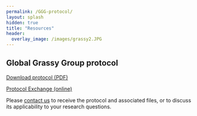 ```yaml
---
permalink: /GGG-protocol/
layout: splash
hidden: true
title: "Resources"
header:
  overlay_image: /images/grassy2.JPG
---
```


## Global Grassy Group protocol

[Download protocol (PDF)](https://github.com/GlobalGrassyGroup/globalgrassygroup.github.io/releases/download/v1.2/GGG-protocol-v1.2.pdf)

[Protocol Exchange (online)](https://doi.org/10.21203/rs.3.pex-1905/v1) 

Please [contact us](/contact) to receive the protocol and associated files, or to discuss its applicability to your research questions.
